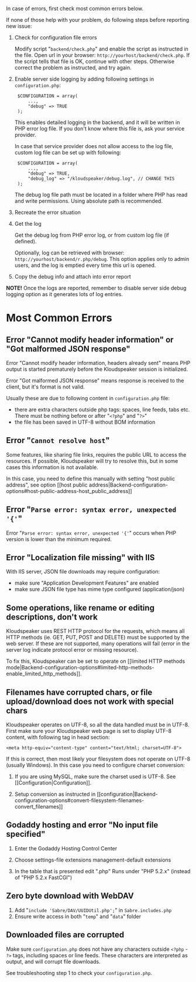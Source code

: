In case of errors, first check most common errors below.

If none of those help with your problem, do following steps before reporting new issue:

1. Check for configuration file errors

    Modify script "`backend/check.php`" and enable the script as instructed in the file. Open url in your browser: `http://yourhost/backend/check.php`. If the script tells that file is OK, continue with other steps. Otherwise correct the problem as instructed, and try again.

2. Enable server side logging by adding following settings in `configuration.php`:


		$CONFIGURATION = array(
			...,
			"debug" => TRUE
		);

	This enables detailed logging in the backend, and it will be written in PHP error log file. If you don't know where this file is, ask your service provider.

	In case that service provider does not allow access to the log file, custom log file can be set up with following:

		$CONFIGURATION = array(
			...,
			"debug" => TRUE,
			"debug_log" => "/kloudspeaker/debug.log", // CHANGE THIS
		);

	The debug log file path must be located in a folder where PHP has read and write permissions. Using absolute path is recommended.

3. Recreate the error situation

4. Get the log

	Get the debug log from PHP error log, or from custom log file (if defined).

	Optionally, log can be retrieved with browser: `http://yourhost/backend/r.php/debug`. This option applies only to admin users, and the log is emptied every time this url is opened.

5. Copy the debug info and attach into error report

**NOTE!** Once the logs are reported, remember to disable server side debug logging option as it generates lots of log entries.



# Most Common Errors

## Error "Cannot modify header information" or "Got malformed JSON response"

Error "Cannot modify header information, headers already sent" means PHP output is started prematurely before the Kloudspeaker session is initialized.

Error "Got malformed JSON response" means response is received to the client, but it's format is not valid.

Usually these are due to following content in `configuration.php` file:

* there are extra characters outside php tags: spaces, line feeds, tabs etc. There must be nothing before or after "`<?php`" and "`?>`"
* the file has been saved in UTF-8 without BOM information

## Error "`Cannot resolve host`"

Some features, like sharing file links, requires the public URL to access the resources. If possible, Kloudspeaker will try to resolve this, but in some cases this information is not available.

In this case, you need to define this manually with setting "host public address", see option [[host public address|Backend-configuration-options#host-public-address-host_public_address]]

## Error "`Parse error: syntax error, unexpected '{'`"

Error "`Parse error: syntax error, unexpected '{'`" occurs when PHP version is lower than the minimum required.

## Error "Localization file missing" with IIS

With IIS server, JSON file downloads may require configuration:

* make sure "Application Development Features" are enabled
* make sure JSON file type has mime type configured (application/json)

## Some operations, like rename or editing descriptions, don't work

Kloudspeaker uses REST HTTP protocol for the requests, which means all HTTP methods (ie. GET, PUT, POST and DELETE) must be supported by the web server. If these are not supported, many operations will fail (error in the server log indicate protocol error or missing resource).

To fix this, Kloudspeaker can be set to operate on [[limited HTTP methods mode|Backend-configuration-options#limited-http-methods-enable_limited_http_methods]].

## Filenames have corrupted chars, or file upload/download does not work with special chars

Kloudspeaker operates on UTF-8, so all the data handled must be in UTF-8. First make sure your Kloudspeaker web page is set to display UTF-8 content, with following tag in head section: 

    <meta http-equiv="content-type" content="text/html; charset=UTF-8">

If this is correct, then most likely your filesystem does not operate on UTF-8 (usually Windows). In this case you need to configure charset conversion:

1. If you are using MySQL, make sure the charset used is UTF-8. See [[Configuration|Configuration]].

2. Setup conversion as instructed in [[configuration|Backend-configuration-options#convert-filesystem-filenames-convert_filenames]]

## Godaddy hosting and error "No input file specified"

1. Enter the Godaddy Hosting Control Center

2. Choose settings-file extensions management-default extensions

3. In the table that is presented edit ".php" Runs under "PHP 5.2.x" (instead of "PHP 5.2.x FastCGI")

## Zero byte download with WebDAV

1. Add "`include 'Sabre/DAV/UUIDUtil.php';`" in `Sabre.includes.php` 
2. Ensure write access in both "`temp`" and "`data`" folder

## Downloaded files are corrupted

Make sure `configuration.php` does not have any characters outside `<?php` - `?>` tags, including spaces or line feeds. These characters are interpreted as output, and will corrupt file downloads.

See troubleshooting step 1 to check your `configuration.php`.